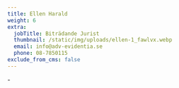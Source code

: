 ```yaml
---
title: Ellen Harald
weight: 6
extra:
  jobTitle: Biträdande Jurist
  thumbnail: /static/img/uploads/ellen-1_fawlvx.webp
  email: info@adv-evidentia.se
  phone: 08-7850115
exclude_from_cms: false
---
```


\-

